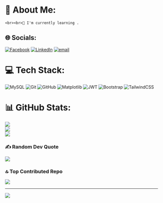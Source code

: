 
# 💫 About Me:
    <br><br>🌿 I'm currently learning .


## 🌐 Socials:
[![Facebook](https://img.shields.io/badge/Facebook-%231877F2.svg?logo=Facebook&logoColor=white)](https://facebook.com/tahiraanee7) [![LinkedIn](https://img.shields.io/badge/LinkedIn-%230077B5.svg?logo=linkedin&logoColor=white)](https://www.linkedin.com/in/tahira-anee-8122bb262/)
[![email](https://img.shields.io/badge/Email-D14836?logo=gmail&logoColor=white)](mailto:anee.cse8.bu@gmail.com) 

# 💻 Tech Stack:
![MySQL](https://img.shields.io/badge/mysql-4479A1.svg?style=for-the-badge&logo=mysql&logoColor=white) ![Git](https://img.shields.io/badge/git-%23F05033.svg?style=for-the-badge&logo=git&logoColor=white) ![GitHub](https://img.shields.io/badge/github-%23121011.svg?style=for-the-badge&logo=github&logoColor=white) ![Matplotlib](https://img.shields.io/badge/Matplotlib-%23ffffff.svg?style=for-the-badge&logo=Matplotlib&logoColor=black) ![JWT](https://img.shields.io/badge/JWT-black?style=for-the-badge&logo=JSON%20web%20tokens) ![Bootstrap](https://img.shields.io/badge/bootstrap-%238511FA.svg?style=for-the-badge&logo=bootstrap&logoColor=white) ![TailwindCSS](https://img.shields.io/badge/tailwindcss-%2338B2AC.svg?style=for-the-badge&logo=tailwind-css&logoColor=white)
# 📊 GitHub Stats:
![](https://github-readme-stats.vercel.app/api?username=TahiraAnee&theme=dark&hide_border=false&include_all_commits=true&count_private=true)<br/>
![](https://nirzak-streak-stats.vercel.app/?user=TahiraAnee&theme=dark&hide_border=false)<br/>
![](https://github-readme-stats.vercel.app/api/top-langs/?username=TahiraAnee&theme=dark&hide_border=false&include_all_commits=true&count_private=true&layout=compact)

### ✍️ Random Dev Quote
![](https://quotes-github-readme.vercel.app/api?type=horizontal&theme=merko)

### 🔝 Top Contributed Repo
![](https://github-contributor-stats.vercel.app/api?username=TahiraAnee&limit=5&theme=dark&combine_all_yearly_contributions=true)

---
[![](https://visitcount.itsvg.in/api?id=TahiraAnee&icon=0&color=0)](https://visitcount.itsvg.in)

<!-- Proudly created with GPRM ( https://gprm.itsvg.in ) -->
